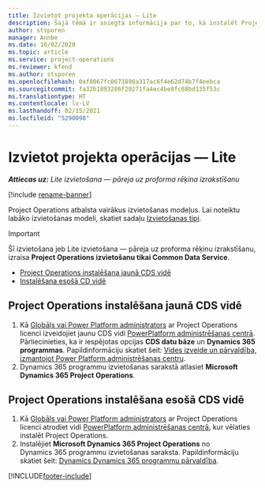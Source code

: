 ```yaml
---
title: Izvietot projekta operācijas — Lite
description: Šajā tēmā ir sniegta informācija par to, kā instalēt Project Operations Lite izvietošanu — pāreju uz proforma rēķinu izrakstīšanu.
author: stsporen
manager: Annbe
ms.date: 10/02/2020
ms.topic: article
ms.service: project-operations
ms.reviewer: kfend
ms.author: stsporen
ms.openlocfilehash: 0af8067fc0673890a317ac6f4e62d74b7f4eebca
ms.sourcegitcommit: fa32b1893286f20271fa4ec4be8fc68bd135f53c
ms.translationtype: HT
ms.contentlocale: lv-LV
ms.lasthandoff: 02/15/2021
ms.locfileid: "5290098"
---
```

# <a name="deploy-project-operations---lite"></a>Izvietot projekta operācijas — Lite

_**Attiecas uz:** Lite izvietošana — pāreja uz proforma rēķina izrakstīšanu_

[!include [rename-banner](~/includes/cc-data-platform-banner.md)]

Project Operations atbalsta vairākus izvietošanas modeļus. Lai noteiktu labāko izvietošanas modeli, skatiet sadaļu [Izvietošanas tipi](determine-deployment-type.md).


> [!IMPORTANT]
> Šī izvietošana jeb Lite izvietošana — pāreja uz proforma rēķinu izrakstīšanu, izraisa **Project Operations izvietošanu tikai Common Data Service**.

- [Project Operations instalēšana jaunā CDS vidē](#new)
- [Instalēšana esošā CD vidē](#existing)



## <a name="install-project-operations-to-a-new-cds-environment"></a><a name="new"></a>Project Operations instalēšana jaunā CDS vidē

1. Kā [Globāls vai Power Platform administrators](https://docs.microsoft.com/power-platform/admin/global-service-administrators-can-administer-without-license) ar Project Operations licenci izveidojiet jaunu CDS vidi [PowerPlatform administrēšanas centrā](https://admin.powerplatform.com). Pārliecinieties, ka ir iespējotas opcijas **CDS datu bāze** un **Dynamics 365 programmas**. Papildinformāciju skatiet šeit: [Vides izveide un pārvaldība, izmantojot Power Platform administrēšanas centru](https://docs.microsoft.com/power-platform/admin/create-environment#create-an-environment-in-the-power-platform-admin-center).
2. Dynamics 365 programmu izvietošanas sarakstā atlasiet **Microsoft Dynamics 365 Project Operations**.


## <a name="install-project-operations-to-an-existing-cds-environment"></a><a name="existing"></a>Project Operations instalēšana esošā CDS vidē

1. Kā [Globāls vai Power Platform administrators](https://docs.microsoft.com/power-platform/admin/global-service-administrators-can-administer-without-license) ar Project Operations licenci atrodiet vidi [PowerPlatform administrēšanas centrā](https://admin.powerplatform.com), kur vēlaties instalēt Project Operations.
2. Instalējiet **Microsoft Dynamics 365 Project Operations** no Dynamics 365 programmu izvietošanas saraksta. Papildinformāciju skatiet šeit: [Dynamics Dynamics 365 programmu pārvaldība](https://docs.microsoft.com/power-platform/admin/manage-apps).




[!INCLUDE[footer-include](../includes/footer-banner.md)]